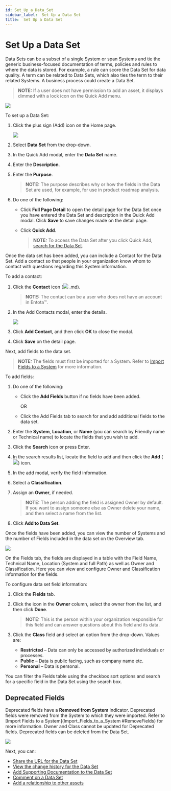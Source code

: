 ```yaml
---
id: Set_Up_a_Data_Set
sidebar_label:  Set Up a Data Set
title:  Set Up a Data Set
---
```


# Set Up a Data Set

Data Sets can be a subset of a single System or span Systems and tie the
generic business-focused documentation of terms, policies and rules to
where the data is stored. For example, a rule can score the Data Set for
data quality. A term can be related to Data Sets, which also ties the
term to their related Systems. A business process could create a Data
Set.

>**NOTE:** If a user does not have permission to add an asset, it
displays dimmed with a lock icon on the Quick Add menu.

![](Resources/Images/DitheredPermissionsIcons.PNG)

To set up a Data Set:

1.  Click the plus sign (Add) icon on the Home page.
    
    ![](Resources/Images/Add_Asset.png)

2.  Select **Data Set** from the drop-down.

3.  In the Quick Add modal, enter the **Data Set** name.

4.  Enter the **Description**.

5.  Enter the **Purpose**.
    
    >**NOTE:** The purpose describes why or how the fields in the Data
    Set are used, for example, for use in product roadmap analysis.

6.  Do one of the following:
    
      - Click **Full Page Detail** to open the detail page for the Data
        Set once you have entered the Data Set and description in the
        Quick Add modal. Click **Save** to save changes made on the
        detail page.
    
      - Click **Quick Add**.
        
        >**NOTE:** To access the Data Set after you click Quick Add,
        [search for the Data Set](Enhanced_Search.md).

Once the data set has been added, you can include a Contact for the Data
Set. Add a contact so that people in your organization know whom to
contact with questions regarding this System information.

To add a contact:

1.  Click the **Contact** icon (![](Resources/Images/sponsors_icon.png)
.md).
    
    >**NOTE:** The contact can be a user who does not have an account in
    Entota™.

2.  In the Add Contacts modal, enter the details.
    
    ![](Resources/Images/Add_Contact_Data_Set_System.png)

3.  Click **Add Contact**, and then click **OK** to close the modal.

4.  Click **Save** on the detail page.

<span id="AddDataSetFields"></span> Next, add fields to the data set.

>**NOTE:** The fields must first be imported for a System. Refer to
[Import Fields to a System](Import_Fields_to_a_System.md) for
more information.

To add fields:

1.  Do one of the following:
    
      - Click the **Add Fields** button if no fields have been added.
        
        OR
    
    <!-- end list -->
    
      - Click the Add Fields tab to search for and add additional fields
        to the data set.

2.  Enter the **System**, **Location**, or **Name** (you can search by
    Friendly name or Technical name) to locate the fields that you wish
    to add.

3.  Click the **Search** icon or press Enter.

4.  In the search results list, locate the field to add and then click
    the **Add** (![](Resources/Images/Add_Feild_Icon.png)) icon.

5.  In the add modal, verify the field information.

6.  Select a **Classification**.

7.  Assign an **Owner**, if needed.
    
    >**NOTE:** The person adding the field is assigned Owner by default.
    If you want to assign someone else as Owner delete your name, and
    then select a name from the list.

8.  Click **Add to Data Set**.

Once the fields have been added, you can view the number of Systems and
the number of Fields included in the data set on the Overview tab.

![](Resources/Images/Data_Set_Fields_and_System.png)

On the Fields tab, the fields are displayed in a table with the Field
Name, Technical Name, Location (System and full Path) as well as Owner
and Classification. Here you can view and configure Owner and
Classification information for the fields.

To configure data set field information:

1.  Click the **Fields** tab.

2.  Click the icon in the **Owner** column, select the owner from the
    list, and then click **Done**.
    
    >**NOTE:** This is the person within your organization responsible
    for this field and can answer questions about this field and its
    data.

3.  Click the **Class** field and select an option from the drop-down.
    Values are:
    
      - **Restricted** – Data can only be accessed by authorized
        individuals or processes.
      - **Public** – Data is public facing, such as company name etc.
      - **Personal** – Data is personal.

You can filter the Fields table using the checkbox sort options and
search for a specific field in the Data Set using the search box.

## Deprecated Fields

Deprecated fields have a **Removed from System** indicator. Deprecated
fields were removed from the System to which they were imported. Refer
to [Import Fields to a
System](Import_Fields_to_a_System #RemoveFields) for more
information. Owner and Class cannot be updated for Deprecated fields.
Deprecated fields can be deleted from the Data Set.

![](Resources/Images/DataSetDeprecatedFields.png)

Next, you can:

  - [Share the URL for the Data Set](Share_URLs_for_Assets.md)
  - [View the change history for the Data
    Set](View_Change_History_for_Assets.md)
  - [Add Supporting Documentation to the Data
    Set](Add_Supporting_Doc.md)
  - [Comment on a Data Set](Comment_on_an_Asset.md)
  - [Add a relationship to other assets](Relationships.md)
